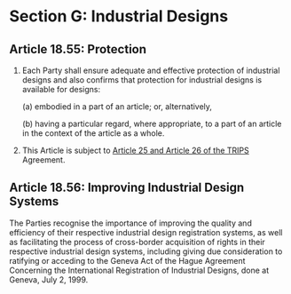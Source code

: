 # Section G: Industrial Designs

## Article 18.55: Protection

1. Each Party shall ensure adequate and effective protection of industrial designs and also confirms that protection for industrial designs is available for designs:
 
    (a) embodied in a part of an article; or, alternatively,

    (b) having a particular regard, where appropriate, to a part of an article in the context of the article as a whole.
    
2. This Article is subject to [Article 25 and Article 26 of the TRIPS](./section-g/trips.md) Agreement.

## Article 18.56: Improving Industrial Design Systems

The Parties recognise the importance of improving the quality and efficiency of their respective industrial design registration systems, as well as facilitating the
process of cross-border acquisition of rights in their respective industrial design
systems, including giving due consideration to ratifying or acceding to the Geneva Act
of the Hague Agreement Concerning the International Registration of Industrial
Designs, done at Geneva, July 2, 1999.


